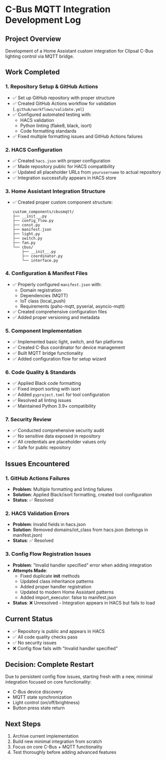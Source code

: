 # C-Bus MQTT Integration Development Log

## Project Overview
Development of a Home Assistant custom integration for Clipsal C-Bus lighting control via MQTT bridge.

## Work Completed

### 1. Repository Setup & GitHub Actions
- ✅ Set up GitHub repository with proper structure
- ✅ Created GitHub Actions workflow for validation (`.github/workflows/validate.yml`)
- ✅ Configured automated testing with:
  - HACS validation
  - Python linting (flake8, black, isort)
  - Code formatting standards
- ✅ Fixed multiple formatting issues and GitHub Actions failures

### 2. HACS Configuration
- ✅ Created `hacs.json` with proper configuration
- ✅ Made repository public for HACS compatibility
- ✅ Updated all placeholder URLs from `yourusername` to actual repository
- ✅ Integration successfully appears in HACS store

### 3. Home Assistant Integration Structure
- ✅ Created proper custom component structure:
  ```
  custom_components/cbusmqtt/
  ├── __init__.py
  ├── config_flow.py
  ├── const.py
  ├── manifest.json
  ├── light.py
  ├── switch.py
  ├── fan.py
  └── cbus/
      ├── __init__.py
      ├── coordinator.py
      └── interface.py
  ```

### 4. Configuration & Manifest Files
- ✅ Properly configured `manifest.json` with:
  - Domain registration
  - Dependencies (MQTT)
  - IoT class (local_push)
  - Requirements (paho-mqtt, pyserial, asyncio-mqtt)
- ✅ Created comprehensive configuration files
- ✅ Added proper versioning and metadata

### 5. Component Implementation
- ✅ Implemented basic light, switch, and fan platforms
- ✅ Created C-Bus coordinator for device management
- ✅ Built MQTT bridge functionality
- ✅ Added configuration flow for setup wizard

### 6. Code Quality & Standards
- ✅ Applied Black code formatting
- ✅ Fixed import sorting with isort
- ✅ Added `pyproject.toml` for tool configuration
- ✅ Resolved all linting issues
- ✅ Maintained Python 3.9+ compatibility

### 7. Security Review
- ✅ Conducted comprehensive security audit
- ✅ No sensitive data exposed in repository
- ✅ All credentials are placeholder values only
- ✅ Safe for public repository

## Issues Encountered

### 1. GitHub Actions Failures
- **Problem**: Multiple formatting and linting failures
- **Solution**: Applied Black/isort formatting, created tool configuration
- **Status**: ✅ Resolved

### 2. HACS Validation Errors
- **Problem**: Invalid fields in hacs.json
- **Solution**: Removed domains/iot_class from hacs.json (belongs in manifest.json)
- **Status**: ✅ Resolved

### 3. Config Flow Registration Issues
- **Problem**: "Invalid handler specified" error when adding integration
- **Attempts Made**:
  - Fixed duplicate __init__ methods
  - Updated class inheritance patterns
  - Added proper handler registration
  - Updated to modern Home Assistant patterns
  - Added import_executor: false to manifest.json
- **Status**: ❌ Unresolved - Integration appears in HACS but fails to load

## Current Status
- ✅ Repository is public and appears in HACS
- ✅ All code quality checks pass
- ✅ No security issues
- ❌ Config flow fails with "Invalid handler specified"

## Decision: Complete Restart
Due to persistent config flow issues, starting fresh with a new, minimal integration focused on core functionality:
- C-Bus device discovery
- MQTT state synchronization  
- Light control (on/off/brightness)
- Button press state return

## Next Steps
1. Archive current implementation
2. Build new minimal integration from scratch
3. Focus on core C-Bus + MQTT functionality
4. Test thoroughly before adding advanced features 